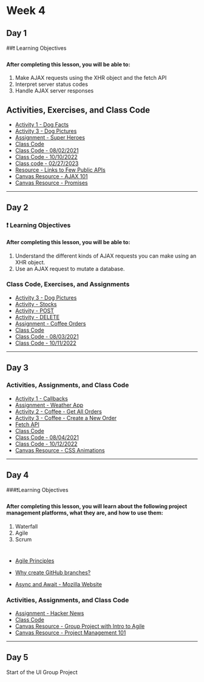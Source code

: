 
# Week 4

## Day 1

##❗ Learning Objectives

<h4>After completing this lesson, you will be able to:</h4>

1. Make AJAX requests using the XHR object and the fetch API
2. Interpret server status codes
3. Handle AJAX server responses
 
## Activities, Exercises, and Class Code 
- [Activity 1 - Dog Facts](day1/activities/dog-facts.md)
- [Activity 3 - Dog Pictures](day1/activities/dog-pics.md)
- [Assignment - Super Heroes](day1/assignments/super-heroes.md) 
- [Class Code](day1/code-downloads/async-js.zip)
- [Class Code - 08/02/2021](day1/code-downloads/async-req.zip)
- [Class Code - 10/10/2022](day1/code-downloads/week5-day1.zip)
- [Class code - 02/27/2023](day1/code-downloads/consuming-api.zip)
- [Resource - Links to Few Public APIs](https://github.com/public-apis/public-apis)
- [Canvas Resource - AJAX 101](https://digitalcrafts.instructure.com/courses/238/pages/reading-ajax-101?module_item_id=57954)
- [Canvas Resource - Promises](https://digitalcrafts.instructure.com/courses/238/pages/reading-promises?module_item_id=57955)

---
## Day 2 
### ❗ Learning Objectives

<h4>After completing this lesson, you will be able to:</h4>

1. Understand the different kinds of AJAX requests you can make using an XHR object.
2. Use an AJAX request to mutate a database.

### Class Code, Exercises, and Assignments

- [Activity 3 - Dog Pictures](day1/activities/dog-pics.md)
- [Activity - Stocks](day2/activities/activity-stocks.md)
- [Activity - POST](day2/activities/activity-post.md)
- [Activity - DELETE](day2/activities/activity-delete.md)
- [Assignment - Coffee Orders](day2/assignments/coffee-orders.md)
- [Class Code](day2/code-downloads/http-post.zip)
- [Class Code - 08/03/2021](day2/code-downloads/post-async.zip)
- [Class Code - 10/11/2022](day2/code-downloads/week5-day2.zip)

---

## Day 3 


### Activities, Assignments, and Class Code

- [Activity 1 - Callbacks](day3/activities/callbacks.md)
- [Assignment - Weather App](day3/assignments/weather-app.md)
- [Activity 2 - Coffee - Get All Orders](day3/activities/coffee-get.md) 
- [Activity 3 - Coffee - Create a New Order](day3/activities/coffee-post.md) 
- [Fetch API](https://github.com/github/fetch)
- [Class Code](day3/code-downloads/learn-fetch.zip)
- [Class Code - 08/04/2021](day3/code-downloads/intro-promises.zip)
- [Class Code - 10/12/2022](day3/code-downloads/intro-promises-2022.zip)
- [Canvas Resource - CSS Animations](https://digitalcrafts.instructure.com/courses/238/pages/reading-css-animations?module_item_id=57974)

---


## Day 4 


###❗Learning Objectives

<h4>After completing this lesson, you will learn about the following project management platforms, what they are, and how to use them:</h4>

1. Waterfall
2. Agile
3. Scrum

#
- [Agile Principles](day5/resources/agile.md) 
- [Why create GitHub branches?](day5/resources/branches.md)

- [Async and Await - Mozilla Website](https://developer.mozilla.org/en-US/docs/Learn/JavaScript/Asynchronous/Async_await)

### Activities, Assignments, and Class Code

- [Assignment - Hacker News](day4/assignments/hacker-news.md)
- [Class Code](day4/code-downloads/async-await.zip)
- [Canvas Resource - Group Project with Intro to Agile](https://digitalcrafts.instructure.com/courses/238/pages/reading-group-project-with-intro-to-agile?module_item_id=57997)
- [Canvas Resource - Project Management 101](https://digitalcrafts.instructure.com/courses/238/pages/reading-project-management-101?module_item_id=57998)

<!-- 
- [Activity 1 - Saving Movie into Firebase](day4/activities/save-movie.md)
- [Activity 2 - Fetching and Displaying Movies from Firebase](day4/activities/fetch-movie.md)

- [Assignment - Grocery App Firebase](day4/assignments/grocery-app.md) 
-->

<!-- 
- [Class Code](day4/code-downloads/firebase-async-await.zip)
-->

---
## Day 5 
Start of the UI Group Project 





